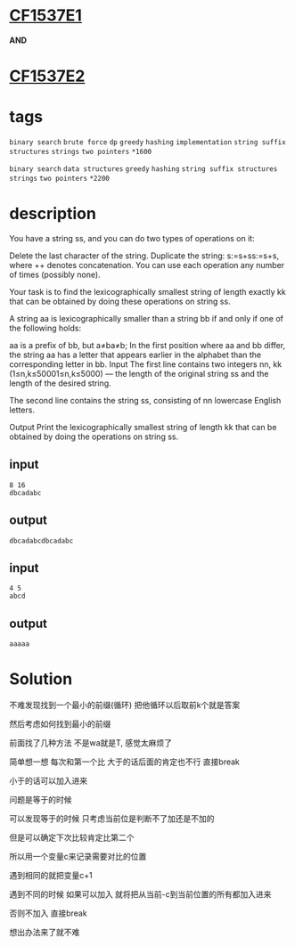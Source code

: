 # [CF1537E1](https://codeforces.com/problemset/problem/1537/E1)
**AND**
# [CF1537E2](https://codeforces.com/problemset/problem/1537/E2)

# tags
`binary search` `brute force` `dp` `greedy` `hashing` `implementation` `string suffix structures` `strings` `two pointers` `*1600`

`binary search` `data structures` `greedy` `hashing` `string suffix structures` `strings` `two pointers` `*2200`


# description

You have a string ss, and you can do two types of operations on it:

Delete the last character of the string.
Duplicate the string: s:=s+ss:=s+s, where ++ denotes concatenation.
You can use each operation any number of times (possibly none).

Your task is to find the lexicographically smallest string of length exactly kk that can be obtained by doing these operations on string ss.

A string aa is lexicographically smaller than a string bb if and only if one of the following holds:

aa is a prefix of bb, but a≠ba≠b;
In the first position where aa and bb differ, the string aa has a letter that appears earlier in the alphabet than the corresponding letter in bb.
Input
The first line contains two integers nn, kk (1≤n,k≤50001≤n,k≤5000) — the length of the original string ss and the length of the desired string.

The second line contains the string ss, consisting of nn lowercase English letters.

Output
Print the lexicographically smallest string of length kk that can be obtained by doing the operations on string ss.

## input
```
8 16
dbcadabc
```

## output
```
dbcadabcdbcadabc
```

## input
```
4 5
abcd
```

## output
```
aaaaa
```


# Solution
不难发现找到一个最小的前缀(循环) 把他循环以后取前k个就是答案

然后考虑如何找到最小的前缀

前面找了几种方法 不是wa就是T, 感觉太麻烦了

简单想一想 每次和第一个比 大于的话后面的肯定也不行  直接break

小于的话可以加入进来

问题是等于的时候

可以发现等于的时候 只考虑当前位是判断不了加还是不加的

但是可以确定下次比较肯定比第二个

所以用一个变量c来记录需要对比的位置

遇到相同的就把变量c+1

遇到不同的时候 如果可以加入 就将把从当前-c到当前位置的所有都加入进来

否则不加入 直接break

想出办法来了就不难



